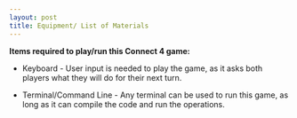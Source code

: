 ```yaml
---
layout: post
title: Equipment/ List of Materials
---
```


**Items required to play/run this Connect 4 game:**
* Keyboard - User input is needed to play the game, as it asks both players what they will do for their next turn.

* Terminal/Command Line - Any terminal can be used to run this game, as long as it can compile the code and run the operations.
